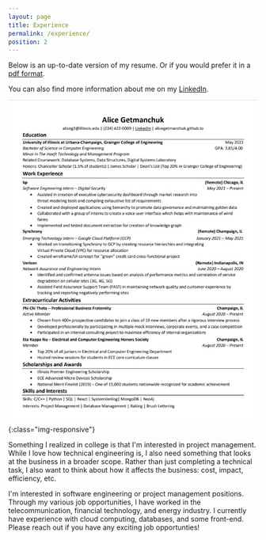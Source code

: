 ```yaml
---
layout: page
title: Experience
permalink: /experience/
position: 2
---
```


Below is an up-to-date version of my resume. Or if you would prefer it in a [pdf format](https://drive.google.com/file/d/15YF1on8Ijj7SqG4qJP7SB4BEDCpMT5a0/view?usp=sharing).

You can also find more information about me on my [LinkedIn](https://www.linkedin.com/in/alice-getmanchuk-198a6b197/).

![Resume](https://github.com/alicegetmanchuk/alicegetmanchuk.github.io/raw/main/_media/cur_resume.jpg){:class="img-responsive"}

Something I realized in college is that I'm interested in project management. While I love how technical engineering is, I also need something that looks at the business in a broader scope. Rather than just completing a technical task, I also want to think about how it affects the business: cost, impact, efficiency, etc. 

I'm interested in software engineering or project management positions. Through my various job opportunities, I have worked in the telecommunication, financial technology, and energy industry. I currently have experience with cloud computing, databases, and some front-end. Please reach out if you have any exciting job opportunties!